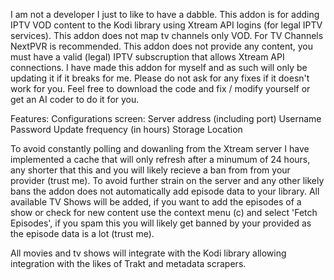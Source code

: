I am not a developer I just to like to have a dabble. This addon is for adding IPTV VOD content to the Kodi library using Xtream API logins (for legal IPTV services). This addon does not map tv channels only VOD. For TV Channels NextPVR is recommended. This addon does not provide any content, you must have a valid (legal) IPTV subscruption that allows Xtream API connections. I have made this addon for myself and as such will only be updating it if it breaks for me. Please do not ask for any fixes if it doesn't work for you. Feel free to download the code and fix / modify yourself or get an AI coder to do it for you.

Features:
Configurations screen:
    Server address (including port)
    Username
    Password
    Update frequency (in hours)
    Storage Location

To avoid constantly polling and dowanling from the Xtream server I have implemented a cache that will only refresh after a minumum of 24 hours, any shorter that this and you will likely recieve a ban from from your provider (trust me). To avoid further strain on the server and any other likely bans the addon does not automatically add episode data to your library. All available TV Shows will be added, if you want to add the episodes of a show or check for new content use the context menu (c) and select 'Fetch Episodes', if you spam this you will likely get banned by your provided as the episode data is a lot (trust me).

All movies and tv shows will integrate with the Kodi library allowing integration with the likes of Trakt and metadata scrapers. 
